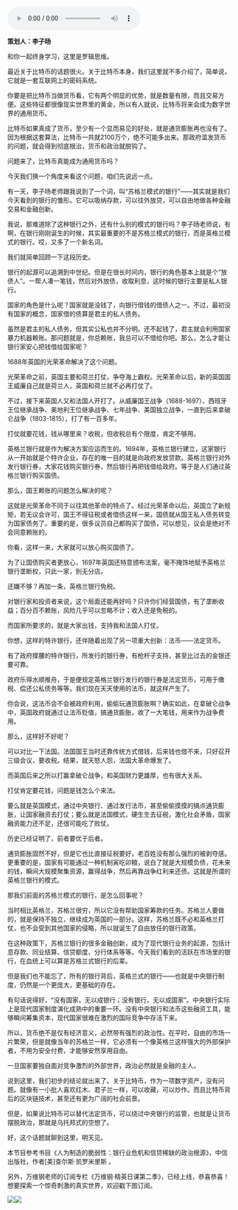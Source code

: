 <audio src="http://igetoss.cdn.igetget.com/mp3/201709/19/201709190659412933435576.mp3" controls="controls">您的浏览器不支持 audio 标签。</audio><p><b>策划人：李子旸</b></p><p>和你一起终身学习，这里是罗辑思维。</p><p>最近关于比特币的话题很火。关于比特币本身，我们这里就不多介绍了，简单说，它就是一套互联网上的密码系统。</p><p>你要是把比特币当做货币看，它有两个明显的优势，就是数量有限，而且交易方便。这些特征都很像现实世界里的黄金，所以有人就说，比特币将来会成为数字世界的通用货币。</p><p>比特币如果真成了货币，至少有一个显而易见的好处，就是通货膨胀再也没有了。因为根据这套算法，比特币一共就2100万个，绝不可能多出来。那政府滥发货币的问题，就会得到彻底根治，货币和政治就脱钩了。</p><p>问题来了，比特币真能成为通用货币吗？</p><p>今天我们换一个角度来看这个问题，咱们先说远一点。</p><p>有一天，李子旸老师跟我说到了一个词，叫“苏格兰模式的银行”——其实就是我们今天看到的银行的雏形。它可以吸纳存款，可以往外放贷，可以自由地做各种金融交易和金融创新。</p><p>我说，那难道除了这种银行之外，还有什么别的模式的银行吗？李子旸老师说，有啊，在银行刚刚诞生的时候，其实最重要的不是苏格兰模式的银行，而是英格兰模式的银行。哎，又多了一个新名词。</p><p>我们就简单回顾一下这段历史。</p><p>银行的起源可以追溯到中世纪。但是在很长时间内，银行的角色基本上就是个“放债人”。一帮人凑一笔钱，然后对外放债，收取利息，这时候的银行主要是私人银行。</p><p>国家的角色是什么呢？国家就是没钱了，向银行借钱的借债人之一。不过，最初没有国家的概念，国家借的债算是君主的私人债务。</p><p>虽然是君主的私人债务，但其实公私也并不分明。还不起钱了，君主就会利用国家暴力机器赖账。那问题就是，你总赖账，我总可以不借给你吧。那么，怎么才能让银行家安心把钱借给国家呢？</p><p>1688年英国的光荣革命解决了这个问题。</p><p>光荣革命之前，英国主要和荷兰打仗，争夺海上霸权。光荣革命以后，新的英国国王威廉自己就是荷兰人，英国和荷兰就不必再打仗了。</p><p>不过，接下来英国人又和法国人开打了。从威廉国王战争（1688-1697）、西班牙王位继承战争、奥地利王位继承战争、七年战争、美国独立战争，一直到后来拿破仑战争（1803-1815），打了有一百多年。</p><p>打仗就要花钱，钱从哪里来？收税，但收税总有个限度，肯定不够用。</p><p>英格兰银行就是作为解决方案应运而生的。1694年，英格兰银行建立，这家银行从一开始就是个特许企业，存在的唯一目的就是向政府发放贷款。英格兰银行对外发行银行券，大家花钱购买银行券，然后银行再把钱借给政府。等于是人们通过英格兰银行购买国债。</p><p>那么，国王赖账的问题怎么解决的呢？</p><p>这就是光荣革命不同于以往其他革命的特点了。经过光荣革命以后，英国立了新规矩，若无议会许可，国王不得征税或者借债这样一来，国债就从国王私人债务转变为国家债务了。重要的是，很多议员自己都购买了国债，可以想见，议会是绝对不会同意赖账的。</p><p>你看，这样一来，大家就可以放心购买国债了。</p><p>为了让国债购买者更放心，1697年英国还特意颁布法案，毫不掩饰地赋予英格兰银行垄断权，只此一家，别无分店。</p><p>还嫌不够？再加一条，英格兰银行免税。</p><p>对银行家和投资者来说，这个局面还能再好吗？只许你们经营国债，有了垄断收益；百分百不赖账，风险几乎可以忽略不计；收入还是免税的。</p><p>而国家所要求的，就是大家出钱，支持我和法国人打仗。</p><p>你想，这样的特许银行，还伴随着出现了另一项重大创新：法币——法定货币。</p><p>有了政府撑腰的特许银行，所发行的银行券，有枪杆子支持，甚至比过去的金银还要可靠。</p><p>政府乐得水顺推舟，于是便规定英格兰银行发行的银行券是法定货币，可用于缴税、偿还公私债务等等。我们现在天天使用的法币，就这样产生了。</p><p>你会说，这法币会不会被政府利用，偷偷玩通货膨胀啊？确实如此，在拿破仑战争中，英国政府就通过让法币贬值，搞通货膨胀，收了一大笔钱，用来作为战争费用。</p><p>那么，这样好不好呢？</p><p>可以对比一下法国。法国国王当时还靠传统方式借钱，后来钱也借不来，只好召开三级会议，要收税。结果，就天怒人怨，法国大革命爆发了。</p><p>而英国后来之所以打赢拿破仑战争，和英国财力更雄厚，也有很大关系。</p><p>打仗肯定要花钱，问题是钱怎么个来法。</p><p>要么就是英国模式，通过中央银行、通过发行法币，甚至偷偷摸摸的搞点通货膨胀，让国家融资去打仗；要么就是法国模式，硬生生去征税，激化社会矛盾，国家融资能力还不足，还很可能吃了败仗。</p><p>历史已经证明了，前者要优于后者。</p><p>通货膨胀固然不好，但是它也比直接征税要好，老百姓没有那么强烈的被剥夺感。更重要的是，国家有可能通过一种机制寅吃卯粮，说白了就是大规模负债，花未来的钱，瞬间大规模聚集资源，赢得战争，然后再靠战争红利来还债。这就是所谓的英格兰银行的模式。</p><p>那我们前面的苏格兰模式的银行，是怎么回事呢？</p><p>当时相比英格兰，苏格兰很穷，所以它没有帮助国家筹款的任务。苏格兰人要做的，就是保持不独立，继续成为英国的一部分。这样，苏格兰既不必和英格兰打仗，也不会受到其他国家的侵略，所以就诞生了自由放任的银行政策。</p><p>在这种政策下，苏格兰银行的很多金融创新，成为了现代银行业务的起源，包括计息存款、同业结算、信贷额度、分行体系等等。今天我们看到的活跃在市场里的银行，在血统上可以算是苏格兰式银行的后辈。</p><p>但是我们也不能忘了，所有的银行背后，英格兰式的银行——也就是中央银行制度，仍然是一个更庞大，更基础的存在。</p><p>有句话说得好，“没有国家，无以成银行；没有银行，无以成国家”。中央银行实际上是现代国家制度演化成熟中的重要一环。没有中央银行和法币这些融资工具，能够瞬间筹集资本，现代国家很难在激烈的国际竞争中存活下来。</p><p>所以，货币绝不是仅有经济意义，必然带有强烈的政治性。在平时，自由的市场一片繁荣，但是就像当年的苏格兰一样，它必须有一个像英格兰这样强大的外部保护者，不用为安全付费，才能够安然享用自由。</p><p>一旦国家要独自面对竞争激烈的外部世界，政治必然就是金融的主人。</p><p>说到这里，我们初步的结论就出来了。关于比特币，作为一项数字资产，没有问题。就像有一小批人喜欢红木、君子兰一样，可以收藏，可以炒作。而且比特币背后的区块链技术，甚至还有更为广阔的社会前景。</p><p>但是，如果说比特币可以替代法定货币，可以绕过中央银行的监管，也就是让货币摆脱政治，那就是乌托邦式的空想了。 &nbsp;</p><p>好，这个话题就聊到这里，明天见。</p><p>本节目参考书目《人为制造的脆弱性：银行业危机和信贷稀缺的政治根源》，中信出版社，作者[美]查尔斯·凯罗米里斯 。</p><p>另外，万维钢老师的订阅专栏《万维钢·精英日课第二季》，已经上线，恭喜恭喜！想要探索一个惊奇刺激的真实世界，欢迎戳下图订阅。 </p><img src="https://piccdn.igetget.com/img/201709/18/201709182129352625846705.jpg" /><img src="https://piccdn.igetget.com/img/201709/18/201709182128483869789581.jpg" />